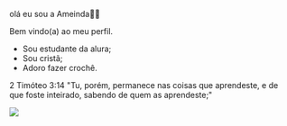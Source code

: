  olá eu sou a Ameinda🫶🫶
 
 Bem vindo(a) ao meu perfil. 
- Sou estudante da alura;
- Sou cristã;
- Adoro fazer crochê.

2 Timóteo 3:14
   "Tu, porém, permanece nas coisas que aprendeste, e de que foste inteirado, sabendo de quem as aprendeste;"
  
![](https://media.giphy.com/media/fbgC6K5uQO42iTary8/giphy.gif?cid=790b76115jq6xfo1vp39hsr3okuggn8lc2ml4czft2p48jms&ep=v1_gifs_search&rid=giphy.gif&ct=g)
